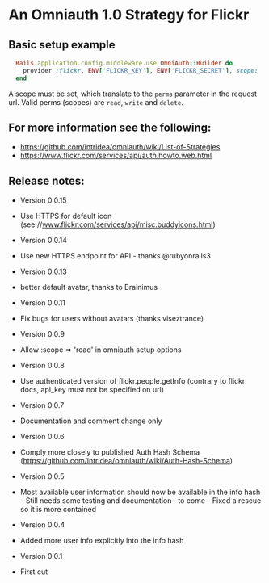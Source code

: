 # An Omniauth 1.0 Strategy for Flickr

## Basic setup example

```RUBY
  Rails.application.config.middleware.use OmniAuth::Builder do
    provider :flickr, ENV['FLICKR_KEY'], ENV['FLICKR_SECRET'], scope: 'read'
  end
```
A scope must be set, which translate to the `perms` parameter in the request url. Valid perms (scopes) are `read`, `write` and `delete`.

## For more information see the following:

 * https://github.com/intridea/omniauth/wiki/List-of-Strategies
 * https://www.flickr.com/services/api/auth.howto.web.html
 
## Release notes:

 * Version 0.0.15

  - Use HTTPS for default icon (see://www.flickr.com/services/api/misc.buddyicons.html) 

 * Version 0.0.14

  - Use new HTTPS endpoint for API - thanks @rubyonrails3

 * Version 0.0.13

  - better default avatar, thanks to Brainimus

 * Version 0.0.11

  - Fix bugs for users without avatars (thanks viseztrance)

 * Version 0.0.9

  - Allow :scope => 'read' in omniauth setup options

 * Version 0.0.8

  - Use authenticated version of flickr.people.getInfo (contrary to flickr docs, api_key must not be specified on
  url)

 * Version 0.0.7

  - Documentation and comment change only

 * Version 0.0.6

  - Comply more closely to published Auth Hash Schema (https://github.com/intridea/omniauth/wiki/Auth-Hash-Schema)

 * Version 0.0.5

  - Most available user information should now be available in the info hash - Still needs some testing and
  documentation--to come - Fixed a rescue so it is more contained

 * Version 0.0.4

  - Added more user info explicitly into the info hash

 * Version 0.0.1

  - First cut


